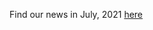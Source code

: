 Find our news in July, 2021 [here](https://drive.google.com/file/d/1n67kcf8Pwut4DG93CIj9JnfX-oAuaFET/view?usp=drive_link)
